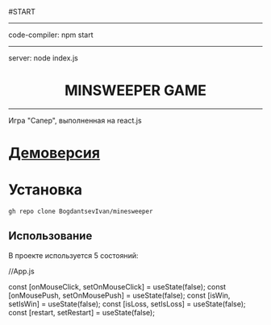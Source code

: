#START
____
code-compiler: npm start
____
server: node index.js

<h1 align="center">MINSWEEPER GAME</h1>

---

Игра "Сапер", выполненная на react.js

# [Демоверсия](https://bogdantsevivan.github.io/minesweeper/)

# Установка

`gh repo clone BogdantsevIvan/minesweeper`

## Использование

В проекте используется 5 состояний:

//App.js

const [onMouseClick, setOnMouseClick] = useState(false);
  const [onMousePush, setOnMousePush] = useState(false);
  const [isWin, setIsWin] = useState(false);
  const [isLoss, setIsLoss] = useState(false);
  const [restart, setRestart] = useState(false);